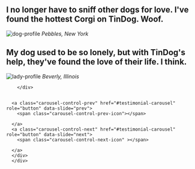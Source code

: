 <section id="testimonials">
    <div id="testimonial-carousel" class="carousel slide" data-ride="false">
      <div class="carousel-inner">
        <div class="carousel-item">
          <h2>I no longer have to sniff other dogs for love. I've found the hottest Corgi on TinDog. Woof.</h2>
          <img class="testimonial-image"src="images/dog-img.jpg" alt="dog-profile">
          <em>Pebbles, New York</em>
        </div>
        <div class="carousel-item active">
          <h2>My dog used to be so lonely, but with TinDog's help, they've found the love of their life. I think.</h2>
          <img class="testimonial-image" src="images/lady-img.jpg" alt="lady-profile">
          <em>Beverly, Illinois</em>

        </div>
        
      
      <a class="carousel-control-prev" href="#testimonial-carousel" role="button" data-slide="prev">
        <span class="carousel-control-prev-icon"></span>
      
      </a>
      <a class="carousel-control-next" href="#testimonial-carousel" role="button" data-slide="next">
        <span class="carousel-control-next-icon" ></span>
    
      </a>  
      </div>
      </div>
      
      

    

    
  </section>
